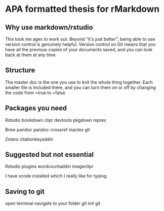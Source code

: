 # APA formatted thesis for rMarkdown

## Why use markdown/rstudio

This took me ages to work out. Beyond "it's just better", being able to use version control is genuinely helpful. 
Version control on Git means that you have all the previous copies of your documents saved, and you can look back at them at any time.

## Structure

The master doc is the one you use to knit the whole thing together. 
Each smaller file is included there, and you can turn them on or off by changing the code from =true to =false


## Packages you need

Rstudio
    bookdown
    clipr
    devtools
    pkgdown
    reprex
    
Brew
    pandoc
    pandoc-crossref
    mactex
    git
    
Zotero
    citationkeyaddin

## Suggested but not essential

Rstudio plugins
    wordcountaddin
    imageclipr
    
I have xcode installed which I really like for typing. 


## Saving to git

open terminal
navigate to your folder
    git init
    git 
